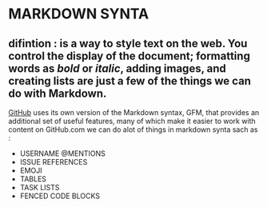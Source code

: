# MARKDOWN SYNTA 
## difintion : is a way to style text on the web. You control the display of the document; formatting words as _bold_ or *italic*, adding images, and creating lists are just a few of the things we can do with Markdown.
[GitHub](https://github.com/) uses its own version of the Markdown syntax, GFM, that provides an additional set of useful features, many of which make it easier to work with content on GitHub.com 
we can do alot of things in markdown synta sach as :
- USERNAME @MENTIONS
- ISSUE REFERENCES
- EMOJI
- TABLES
- TASK LISTS
- FENCED CODE BLOCKS
